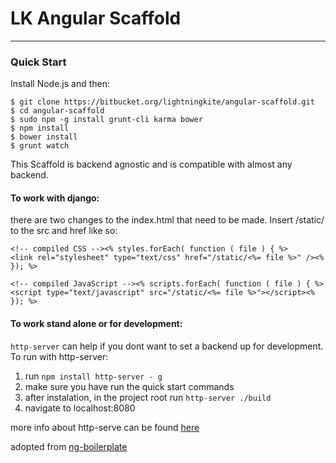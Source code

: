 # LK Angular Scaffold

***

### Quick Start

Install Node.js and then:

	$ git clone https://bitbucket.org/lightningkite/angular-scaffold.git
	$ cd angular-scaffold
	$ sudo npm -g install grunt-cli karma bower
	$ npm install
	$ bower install
	$ grunt watch



This Scaffold is backend agnostic and is compatible with almost any backend. 

#### To work with django:

there are two changes to the index.html that need to be made. Insert /static/ to the src and href like so:

	<!-- compiled CSS --><% styles.forEach( function ( file ) { %>
    <link rel="stylesheet" type="text/css" href="/static/<%= file %>" /><% }); %>

    <!-- compiled JavaScript --><% scripts.forEach( function ( file ) { %>
    <script type="text/javascript" src="/static/<%= file %>"></script><% }); %>
    
#### To work stand alone or for development:

`http-server` can help if you dont want to set a backend up for development. To run with http-server:

1. run `npm install http-server - g`
2. make sure you have run the quick start commands
3. after instalation, in the project root run `http-server ./build`
4. navigate to localhost:8080

more info about http-serve can be found [here](https://github.com/nodeapps/http-server)


adopted from [ng-boilerplate](http://joshdmiller.github.io/ng-boilerplate/#/home)